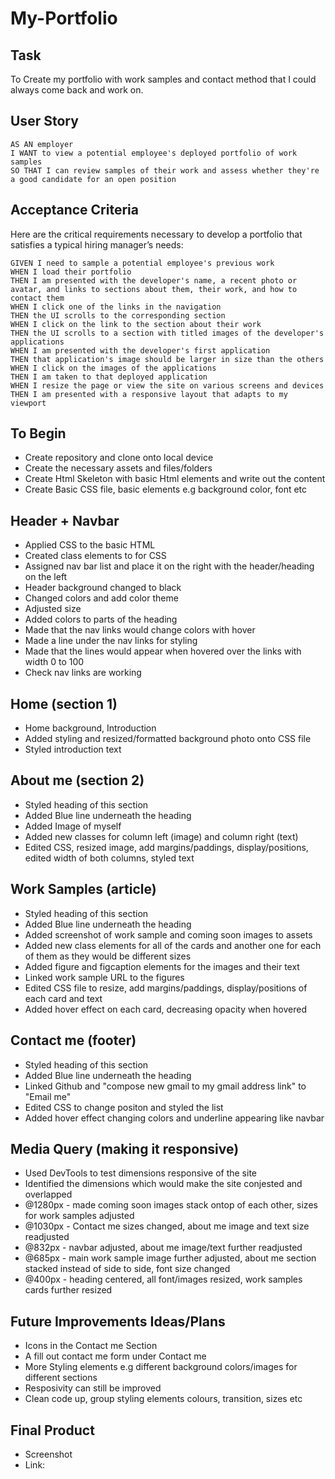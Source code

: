 # My-Portfolio

## Task

To Create my portfolio with work samples and contact method that I could always come back and work on.

## User Story

```
AS AN employer
I WANT to view a potential employee's deployed portfolio of work samples
SO THAT I can review samples of their work and assess whether they're a good candidate for an open position
```


## Acceptance Criteria

Here are the critical requirements necessary to develop a portfolio that satisfies a typical hiring manager’s needs:

```
GIVEN I need to sample a potential employee's previous work
WHEN I load their portfolio
THEN I am presented with the developer's name, a recent photo or avatar, and links to sections about them, their work, and how to contact them
WHEN I click one of the links in the navigation
THEN the UI scrolls to the corresponding section
WHEN I click on the link to the section about their work
THEN the UI scrolls to a section with titled images of the developer's applications
WHEN I am presented with the developer's first application
THEN that application's image should be larger in size than the others
WHEN I click on the images of the applications
THEN I am taken to that deployed application
WHEN I resize the page or view the site on various screens and devices
THEN I am presented with a responsive layout that adapts to my viewport
```

## To Begin

- Create repository and clone onto local device
- Create the necessary assets and files/folders
- Create Html Skeleton with basic Html elements and write out the content
- Create Basic CSS file, basic elements e.g background color, font etc

## Header + Navbar
- Applied CSS to the basic HTML
- Created class elements to for CSS
- Assigned nav bar list and place it on the right with the header/heading on the left
- Header background changed to black
- Changed colors and add color theme
- Adjusted size
- Added colors to parts of the heading
- Made that the nav links would change colors with hover
- Made a line under the nav links for styling
- Made that the lines would appear when hovered over the links with width 0 to 100
- Check nav links are working

## Home (section 1)
- Home background, Introduction
- Added styling and resized/formatted background photo onto CSS file
- Styled introduction text

## About me (section 2)
- Styled heading of this section
- Added Blue line underneath the heading
- Added Image of myself 
- Added new classes for column left (image) and column right (text)
- Edited CSS, resized image, add margins/paddings, display/positions, edited width of both columns, styled text

## Work Samples (article)
- Styled heading of this section
- Added Blue line underneath the heading
- Added screenshot of work sample and coming soon images to assets
- Added new class elements for all of the cards and another one for each of them as they would be different sizes
- Added figure and figcaption elements for the images and their text
- Linked work sample URL to the figures
- Edited CSS file to resize, add margins/paddings, display/positions of each card and text
- Added hover effect on each card, decreasing opacity when hovered

## Contact me (footer)
- Styled heading of this section
- Added Blue line underneath the heading
- Linked Github and "compose new gmail to my gmail address link" to "Email me"
- Edited CSS to change positon and styled the list
- Added hover effect changing colors and underline appearing like navbar

## Media Query (making it responsive)
- Used DevTools to test dimensions responsive of the site
- Identified the dimensions which would make the site conjested and overlapped
- @1280px - made coming soon images stack ontop of each other, sizes for work samples adjusted
- @1030px - Contact me sizes changed, about me image and text size readjusted
- @832px - navbar adjusted, about me image/text further readjusted
- @685px - main work sample image further adjusted, about me section stacked instead of side to side, font size changed
- @400px - heading centered, all font/images resized, work samples cards further resized

## Future Improvements Ideas/Plans
- Icons in the Contact me Section
- A fill out contact me form under Contact me
- More Styling elements e.g different background colors/images for different sections
- Resposivity can still be improved
- Clean code up, group styling elements colours, transition, sizes etc

## Final Product

- Screenshot
- Link: 



